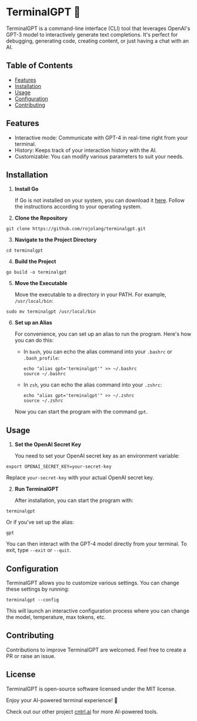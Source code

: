 # TerminalGPT 🤖

TerminalGPT is a command-line interface (CLI) tool that leverages OpenAI's GPT-3 model to interactively generate text completions. It's perfect for debugging, generating code, creating content, or just having a chat with an AI. 

## Table of Contents
- [Features](#features)
- [Installation](#installation)
- [Usage](#usage)
- [Configuration](#configuration)
- [Contributing](#contributing)

## Features
- Interactive mode: Communicate with GPT-4 in real-time right from your terminal.
- History: Keeps track of your interaction history with the AI.
- Customizable: You can modify various parameters to suit your needs.

## Installation

1. **Install Go**

   If Go is not installed on your system, you can download it [here](https://golang.org/dl/). Follow the instructions according to your operating system.

2. **Clone the Repository**

```
git clone https://github.com/rojolang/terminalgpt.git
```

3. **Navigate to the Project Directory**

```
cd terminalgpt
```

4. **Build the Project**

```
go build -o terminalgpt
```

5. **Move the Executable**

   Move the executable to a directory in your PATH. For example, `/usr/local/bin`:

```
sudo mv terminalgpt /usr/local/bin
```

6. **Set up an Alias**

   For convenience, you can set up an alias to run the program. Here's how you can do this:

   - In `bash`, you can echo the alias command into your `.bashrc` or `.bash_profile`:

     ```
     echo "alias gpt='terminalgpt'" >> ~/.bashrc
     source ~/.bashrc
     ```

   - In `zsh`, you can echo the alias command into your `.zshrc`:

     ```
     echo "alias gpt='terminalgpt'" >> ~/.zshrc
     source ~/.zshrc
     ```

   Now you can start the program with the command `gpt`.

## Usage

1. **Set the OpenAI Secret Key**

   You need to set your OpenAI secret key as an environment variable:

```
export OPENAI_SECRET_KEY=your-secret-key
```

   Replace `your-secret-key` with your actual OpenAI secret key.

2. **Run TerminalGPT**

   After installation, you can start the program with:

```
terminalgpt
```

   Or if you've set up the alias:

```
gpt
```

   You can then interact with the GPT-4 model directly from your terminal. To exit, type `--exit` or `--quit`.

## Configuration

TerminalGPT allows you to customize various settings. You can change these settings by running:

```
terminalgpt --config
```

This will launch an interactive configuration process where you can change the model, temperature, max tokens, etc.

## Contributing

Contributions to improve TerminalGPT are welcomed. Feel free to create a PR or raise an issue.

## License

TerminalGPT is open-source software licensed under the MIT license.

Enjoy your AI-powered terminal experience! 🚀

Check out our other project [cntrl.ai](https://cntrl.ai/) for more AI-powered tools.

